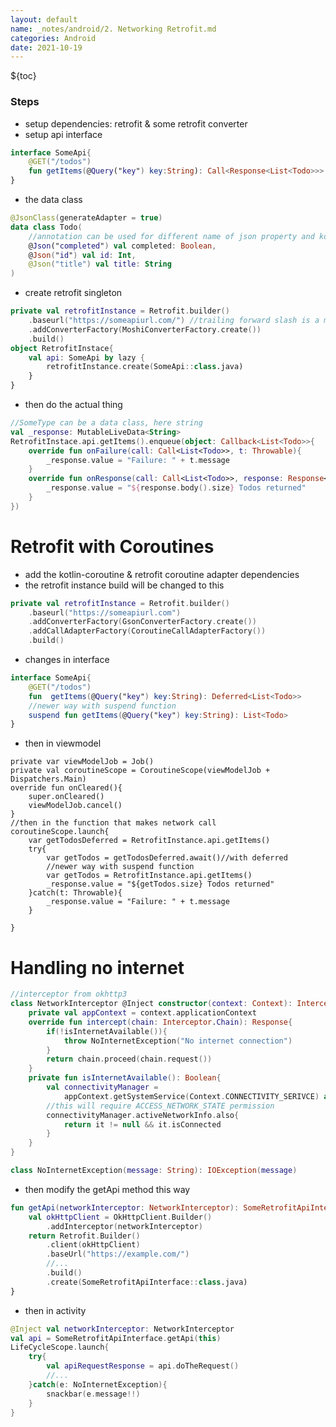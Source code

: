 ```yaml
---
layout: default
name: _notes/android/2. Networking Retrofit.md
categories: Android
date: 2021-10-19
---
```

<script 
    type="text/javascript"
    src="https://unpkg.com/mermaid@8.13.2/dist/mermaid.min.js">
</script>

<link 
  rel="stylesheet" 
  href="https://cdn.jsdelivr.net/npm/katex@0.13.18/dist/katex.min.css" integrity="sha384-zTROYFVGOfTw7JV7KUu8udsvW2fx4lWOsCEDqhBreBwlHI4ioVRtmIvEThzJHGET" crossorigin="anonymous">

<script defer 
  src="https://cdn.jsdelivr.net/npm/katex@0.13.18/dist/katex.min.js" integrity="sha384-GxNFqL3r9uRJQhR+47eDxuPoNE7yLftQM8LcxzgS4HT73tp970WS/wV5p8UzCOmb" crossorigin="anonymous">
</script>

<script defer 
  src="https://cdn.jsdelivr.net/npm/katex@0.13.18/dist/contrib/auto-render.min.js" integrity="sha384-vZTG03m+2yp6N6BNi5iM4rW4oIwk5DfcNdFfxkk9ZWpDriOkXX8voJBFrAO7MpVl" crossorigin="anonymous">
</script>
<script>
    document.addEventListener("DOMContentLoaded", function() {
        renderMathInElement(document.body, {
          // customised options
          // • auto-render specific keys, e.g.:
          delimiters: [
              {left: '$$', right: '$$', display: true},
              {left: '$', right: '$', display: false},
              {left: '\(', right: '\)', display: false},
              {left: '\[', right: '\]', display: true}
          ],
          // • rendering keys, e.g.:
          throwOnError : false
        });
    });
</script>
${toc}
<br>

### Steps
- setup dependencies: retrofit & some retrofit converter
- setup api interface
```kotlin
interface SomeApi{
	@GET("/todos") 
	fun getItems(@Query("key") key:String): Call<Response<List<Todo>>>
}

```
- the data class
```kotlin
@JsonClass(generateAdapter = true)
data class Todo(
	//annotation can be used for different name of json property and kotlin vals;Json is for Moshi 
	@Json("completed") val completed: Boolean,
	@Json("id") val id: Int,
	@Json("title") val title: String
)
```
- create retrofit singleton
```kotlin
private val retrofitInstance = Retrofit.builder()
	.baseurl("https://someapiurl.com/") //trailing forward slash is a must
	.addConverterFactory(MoshiConverterFactory.create())
	.build()
object RetrofitInstace{
	val api: SomeApi by lazy {
		retrofitInstance.create(SomeApi::class.java)
	}
}
```
- then do the actual thing
```kotlin
//SomeType can be a data class, here string
val _response: MutableLiveData<String>
RetrofitInstace.api.getItems().enqueue(object: Callback<List<Todo>>{
	override fun onFailure(call: Call<List<Todo>>, t: Throwable){
		_response.value = "Failure: " + t.message
	}
	override fun onResponse(call: Call<List<Todo>>, response: Response<List<Todo>>){
		_response.value = "${response.body().size} Todos returned"
	}
})
```

# Retrofit with Coroutines
- add the kotlin-coroutine & retrofit coroutine adapter dependencies
- the retrofit instance build will be changed to this
```kotlin
private val retrofitInstance = Retrofit.builder()
	.baseurl("https://someapiurl.com")
	.addConverterFactory(GsonConverterFactory.create())
	.addCallAdapterFactory(CoroutineCallAdapterFactory())
	.build()
```
- changes in interface
```kotlin
interface SomeApi{
	@GET("/todos") 
	fun  getItems(@Query("key") key:String): Deferred<List<Todo>>
	//newer way with suspend function
	suspend fun getItems(@Query("key") key:String): List<Todo>
}
```
- then in viewmodel
```
private var viewModelJob = Job()
private val coroutineScope = CoroutineScope(viewModelJob + Dispatchers.Main)
override fun onCleared(){
	super.onCleared()
	viewModelJob.cancel()
}
//then in the function that makes network call
coroutineScope.launch{
	var getTodosDeferred = RetrofitInstance.api.getItems()
	try{
		var getTodos = getTodosDeferred.await()//with deferred
		//newer way with suspend function
		var getTodos = RetrofitInstance.api.getItems()
		_response.value = "${getTodos.size} Todos returned"
	}catch(t: Throwable){
		_response.value = "Failure: " + t.message
	}
	
}
```


# Handling no internet
```kotlin
//interceptor from okhttp3
class NetworkInterceptor @Inject constructor(context: Context): Interceptor{
	private val appContext = context.applicationContext
	override fun intercept(chain: Interceptor.Chain): Response{
		if(!isInternetAvailable()){
			throw NoInternetException("No internet connection")
		}
		return chain.proceed(chain.request())
	}
	private fun isInternetAvailable(): Boolean{
		val connectivityManager = 
			appContext.getSystemService(Context.CONNECTIVITY_SERIVCE) as ConnectivityManager
		//this will require ACCESS_NETWORK_STATE permission
		connectivityManager.activeNetworkInfo.also{
			return it != null && it.isConnected
		}
	}
}

class NoInternetException(message: String): IOException(message)
```
- then modify the getApi method this way
```kotlin
fun getApi(networkInterceptor: NetworkInterceptor): SomeRetrofitApiInterface{
	val okHttpClient = OkHttpClient.Builder()
		.addInterceptor(networkInterceptor)
	return Retrofit.Builder()
		.client(okHttpClient)
		.baseUrl("https://example.com/")
		//...
		.build()
		.create(SomeRetrofitApiInterface::class.java)
}
```
- then in activity
```kotlin
@Inject val networkInterceptor: NetworkInterceptor
val api = SomeRetrofitApiInterface.getApi(this)
LifeCycleScope.launch{
	try{
		val apiRequestResponse = api.doTheRequest()
		//...
	}catch(e: NoInternetException){
		snackbar(e.message!!)
	}
}
```